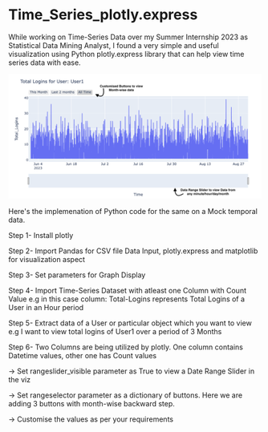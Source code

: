# Time_Series_plotly.express
While working on Time-Series Data over my Summer Internship 2023 as Statistical Data Mining Analyst, I found a very simple and useful visualization using Python plotly.express library that can help view time series data with ease. 

![alt text](https://github.com/ekamkhaira98/Time_Series_plotly.express/blob/main/Visualization.png)

Here's the implemenation of Python code for the same on a Mock temporal data.

Step 1- Install plotly

Step 2- Import Pandas for CSV file Data Input, plotly.express and matplotlib for visualization aspect

Step 3- Set parameters for Graph Display

Step 4- Import Time-Series Dataset with atleast one Column with Count Value e.g in this case column: Total-Logins represents Total Logins of a User in an Hour period

Step 5- Extract data of a User or particular object which you want to view e.g I want to view total logins of User1 over a period of 3 Months

Step 6- Two Columns are being utilized by plotly. One column contains Datetime values, other one has Count values

-> Set rangeslider_visible parameter as True to view a Date Range Slider in the viz

-> Set rangeselector parameter as a dictionary of buttons. Here we are adding 3 buttons with month-wise backward step.

-> Customise the values as per your requirements
